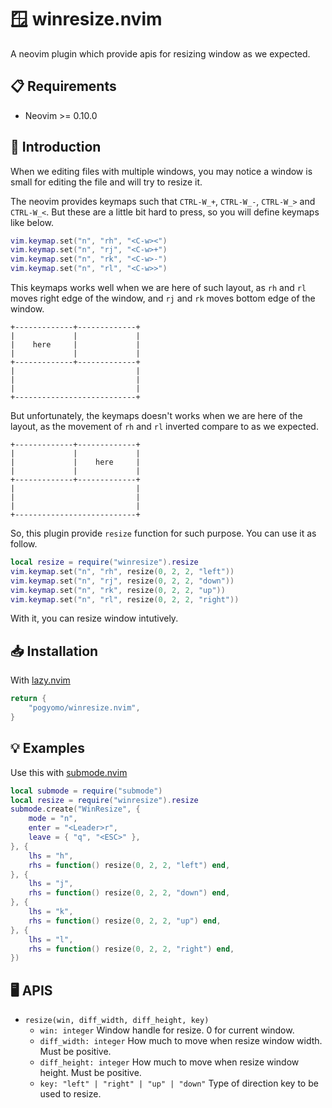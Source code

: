 # :window: winresize.nvim

A neovim plugin which provide apis for resizing window as we expected.

## :clipboard: Requirements

* Neovim >= 0.10.0

## :notebook: Introduction

When we editing files with multiple windows, you may notice a window is small
for editing the file and will try to resize it.

The neovim provides keymaps such that `CTRL-W_+`, `CTRL-W_-`, `CTRL-W_>` and `CTRL-W_<`.
But these are a little bit hard to press, so you will define keymaps like below.

```lua
vim.keymap.set("n", "rh", "<C-w><")
vim.keymap.set("n", "rj", "<C-w>+")
vim.keymap.set("n", "rk", "<C-w>-")
vim.keymap.set("n", "rl", "<C-w>>")
```

This keymaps works well when we are here of such layout, as `rh` and `rl` moves
right edge of the window, and `rj` and `rk` moves bottom edge of the window.

```
+-------------+-------------+
|             |             |
|    here     |             |
|             |             |
+-------------+-------------+
|                           |
|                           |
|                           |
+---------------------------+
```

But unfortunately, the keymaps doesn't works when we are here of the layout, as the
movement of `rh` and `rl` inverted compare to as we expected.

```
+-------------+-------------+
|             |             |
|             |    here     |
|             |             |
+-------------+-------------+
|                           |
|                           |
|                           |
+---------------------------+
```

So, this plugin provide `resize` function for such purpose. You can use it as follow.

```lua
local resize = require("winresize").resize
vim.keymap.set("n", "rh", resize(0, 2, 2, "left"))
vim.keymap.set("n", "rj", resize(0, 2, 2, "down"))
vim.keymap.set("n", "rk", resize(0, 2, 2, "up"))
vim.keymap.set("n", "rl", resize(0, 2, 2, "right"))
```

With it, you can resize window intutively.

## :inbox_tray: Installation

With [lazy.nvim](https://github.com/folke/lazy.nvim)

```lua
return {
    "pogyomo/winresize.nvim",
}
```

## :bulb: Examples

Use this with [submode.nvim](https://github.com/pogyomo/submode.nvim)

```lua
local submode = require("submode")
local resize = require("winresize").resize
submode.create("WinResize", {
    mode = "n",
    enter = "<Leader>r",
    leave = { "q", "<ESC>" },
}, {
    lhs = "h",
    rhs = function() resize(0, 2, 2, "left") end,
}, {
    lhs = "j",
    rhs = function() resize(0, 2, 2, "down") end,
}, {
    lhs = "k",
    rhs = function() resize(0, 2, 2, "up") end,
}, {
    lhs = "l",
    rhs = function() resize(0, 2, 2, "right") end,
})
```

## :desktop_computer: APIS

- `resize(win, diff_width, diff_height, key)`
    - `win: integer` Window handle for resize. 0 for current window.
    - `diff_width: integer` How much to move when resize window width. Must be positive.
    - `diff_height: integer` How much to move when resize window height. Must be positive.
    - `key: "left" | "right" | "up" | "down"` Type of direction key to be used to resize.
